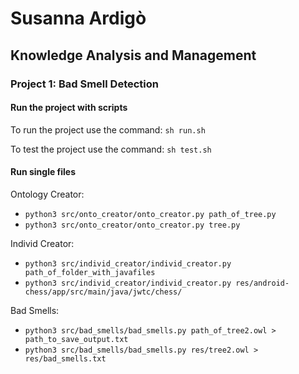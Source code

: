 # Susanna Ardigò
## Knowledge Analysis and Management
### Project 1: Bad Smell Detection
#### Run the project with scripts
To run the project use the command:
    `sh run.sh`
    
To test  the project use the command:
    `sh test.sh`
    
 #### Run single files
Ontology Creator:
* `python3 src/onto_creator/onto_creator.py path_of_tree.py`
* `python3 src/onto_creator/onto_creator.py tree.py`


Individ Creator:
* `python3 src/individ_creator/individ_creator.py path_of_folder_with_javafiles`
* `python3 src/individ_creator/individ_creator.py res/android-chess/app/src/main/java/jwtc/chess/`


Bad Smells:
* `python3 src/bad_smells/bad_smells.py path_of_tree2.owl > path_to_save_output.txt`
* `python3 src/bad_smells/bad_smells.py res/tree2.owl > res/bad_smells.txt`
